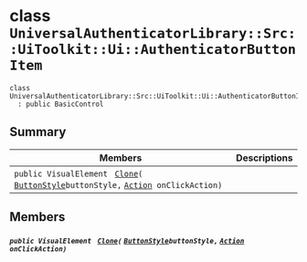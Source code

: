 # class `UniversalAuthenticatorLibrary::Src::UiToolkit::Ui::AuthenticatorButtonItem` 

```
class UniversalAuthenticatorLibrary::Src::UiToolkit::Ui::AuthenticatorButtonItem
  : public BasicControl
```

## Summary

 Members                                | Descriptions                                
----------------------------------------|---------------------------------------------
`public VisualElement ` [`Clone`](#class_universal_authenticator_library_1_1_src_1_1_ui_toolkit_1_1_ui_1_1_authenticator_button_item_1a6346ab8d5e3c89e21b46f467af510a0b)`(` [`ButtonStyle`](UniversalAuthenticatorLibrary--ButtonStyle.md)` buttonStyle, ` [`Action`](#_u_a_l_example_panel_8cs_1a24e91c56095a0673d92c6eac6e069a3c)` onClickAction)` | 

## Members

##### `public VisualElement ` [`Clone`](#class_universal_authenticator_library_1_1_src_1_1_ui_toolkit_1_1_ui_1_1_authenticator_button_item_1a6346ab8d5e3c89e21b46f467af510a0b)`(` [`ButtonStyle`](UniversalAuthenticatorLibrary--ButtonStyle.md)` buttonStyle, ` [`Action`](#_u_a_l_example_panel_8cs_1a24e91c56095a0673d92c6eac6e069a3c)` onClickAction)` 

